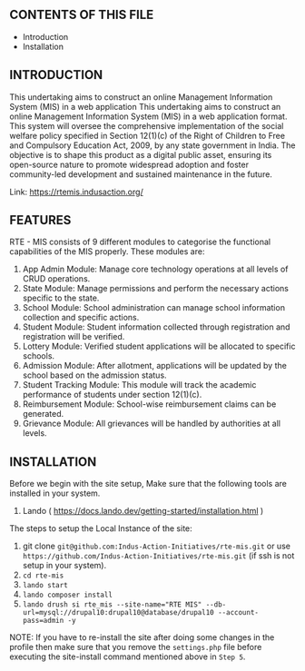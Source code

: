 CONTENTS OF THIS FILE
---------------------

 * Introduction
 * Installation


INTRODUCTION
------------

This undertaking aims to construct an online Management Information System (MIS) in a web application This undertaking aims to construct an online Management Information System (MIS) in a web application format. This system will oversee the comprehensive implementation of the social welfare policy specified in Section 12(1)(c) of the Right of Children to Free and Compulsory Education Act, 2009, by any state government in India. The objective is to shape this product as a digital public asset, ensuring its open-source nature to promote widespread adoption and foster community-led development and sustained maintenance in the future.

Link: https://rtemis.indusaction.org/

FEATURES
--------
RTE - MIS consists of 9 different modules to categorise the functional capabilities of the MIS properly. These modules are:
1. App Admin Module: Manage core technology operations at all levels of CRUD operations.
2. State Module: Manage permissions and perform the necessary actions specific to the state.
3. School Module: School administration can manage school information collection and specific actions.
4. Student Module: Student information collected through registration and registration will be verified.
5. Lottery Module: Verified student applications will be allocated to specific schools.
6. Admission Module: After allotment, applications will be updated by the school based on the admission status.
7. Student Tracking Module: This module will track the academic performance of students under section 12(1)(c).
8. Reimbursement Module: School-wise reimbursement claims can be generated.
9. Grievance Module: All grievances will be handled by authorities at all levels.

INSTALLATION
------------

Before we begin with the site setup, Make sure that the following tools are
installed in your system.

 1. Lando ( https://docs.lando.dev/getting-started/installation.html )

The steps to setup the Local Instance of the site:

 1. git clone `git@github.com:Indus-Action-Initiatives/rte-mis.git` or use
    `https://github.com/Indus-Action-Initiatives/rte-mis.git` (if ssh is not setup in your system).
 2. `cd rte-mis`
 3. `lando start`
 4. `lando composer install`
 5. `lando drush si rte_mis --site-name="RTE MIS" --db-url=mysql://drupal10:drupal10@database/drupal10 --account-pass=admin -y`

NOTE: If you have to re-install the site after doing some changes in the profile then make sure that you remove the `settings.php` file before executing the site-install command mentioned above in `Step 5`.
